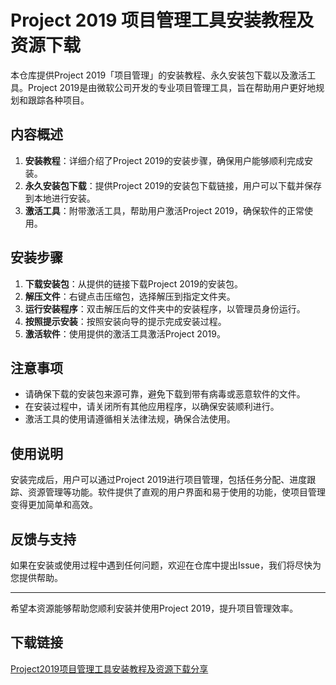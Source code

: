 # Project 2019 项目管理工具安装教程及资源下载

本仓库提供Project 2019「项目管理」的安装教程、永久安装包下载以及激活工具。Project 2019是由微软公司开发的专业项目管理工具，旨在帮助用户更好地规划和跟踪各种项目。

## 内容概述

1. **安装教程**：详细介绍了Project 2019的安装步骤，确保用户能够顺利完成安装。
2. **永久安装包下载**：提供Project 2019的安装包下载链接，用户可以下载并保存到本地进行安装。
3. **激活工具**：附带激活工具，帮助用户激活Project 2019，确保软件的正常使用。

## 安装步骤

1. **下载安装包**：从提供的链接下载Project 2019的安装包。
2. **解压文件**：右键点击压缩包，选择解压到指定文件夹。
3. **运行安装程序**：双击解压后的文件夹中的安装程序，以管理员身份运行。
4. **按照提示安装**：按照安装向导的提示完成安装过程。
5. **激活软件**：使用提供的激活工具激活Project 2019。

## 注意事项

- 请确保下载的安装包来源可靠，避免下载到带有病毒或恶意软件的文件。
- 在安装过程中，请关闭所有其他应用程序，以确保安装顺利进行。
- 激活工具的使用请遵循相关法律法规，确保合法使用。

## 使用说明

安装完成后，用户可以通过Project 2019进行项目管理，包括任务分配、进度跟踪、资源管理等功能。软件提供了直观的用户界面和易于使用的功能，使项目管理变得更加简单和高效。

## 反馈与支持

如果在安装或使用过程中遇到任何问题，欢迎在仓库中提出Issue，我们将尽快为您提供帮助。

---

希望本资源能够帮助您顺利安装并使用Project 2019，提升项目管理效率。

## 下载链接

[Project2019项目管理工具安装教程及资源下载分享](https://pan.quark.cn/s/b049c54bb874)